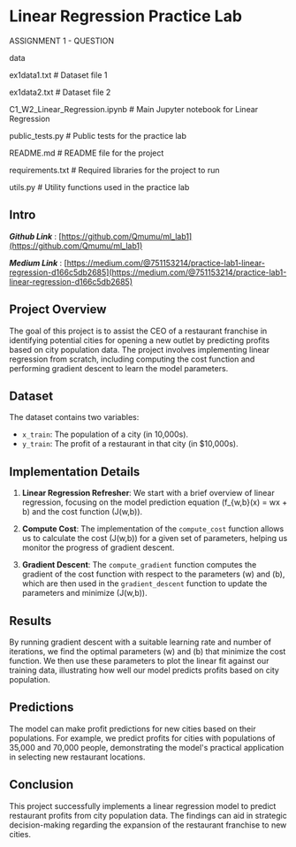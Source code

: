 # Linear Regression Practice Lab
ASSIGNMENT 1 - QUESTION

data

ex1data1.txt   # Dataset file 1

ex1data2.txt   # Dataset file 2

C1_W2_Linear_Regression.ipynb   # Main Jupyter notebook for Linear Regression

public_tests.py                 # Public tests for the practice lab

README.md                       # README file for the project

requirements.txt                # Required libraries for the project to run

utils.py                        # Utility functions used in the practice lab

## Intro

***Github Link*** : [https://github.com/Qmumu/ml_lab1](https://github.com/Qmumu/ml_lab1)
  
***Medium Link*** : [https://medium.com/@751153214/practice-lab1-linear-regression-d166c5db2685](https://medium.com/@751153214/practice-lab1-linear-regression-d166c5db2685)

## Project Overview

The goal of this project is to assist the CEO of a restaurant franchise in identifying potential cities for opening a new outlet by predicting profits based on city population data. The project involves implementing linear regression from scratch, including computing the cost function and performing gradient descent to learn the model parameters.

## Dataset

The dataset contains two variables:
- `x_train`: The population of a city (in 10,000s).
- `y_train`: The profit of a restaurant in that city (in $10,000s).

## Implementation Details

1. **Linear Regression Refresher**: We start with a brief overview of linear regression, focusing on the model prediction equation \(f_{w,b}(x) = wx + b\) and the cost function \(J(w,b)\).

2. **Compute Cost**: The implementation of the `compute_cost` function allows us to calculate the cost \(J(w,b)\) for a given set of parameters, helping us monitor the progress of gradient descent.

3. **Gradient Descent**: The `compute_gradient` function computes the gradient of the cost function with respect to the parameters \(w\) and \(b\), which are then used in the `gradient_descent` function to update the parameters and minimize \(J(w,b)\).

## Results

By running gradient descent with a suitable learning rate and number of iterations, we find the optimal parameters \(w\) and \(b\) that minimize the cost function. We then use these parameters to plot the linear fit against our training data, illustrating how well our model predicts profits based on city population.

## Predictions

The model can make profit predictions for new cities based on their populations. For example, we predict profits for cities with populations of 35,000 and 70,000 people, demonstrating the model's practical application in selecting new restaurant locations.

## Conclusion

This project successfully implements a linear regression model to predict restaurant profits from city population data. The findings can aid in strategic decision-making regarding the expansion of the restaurant franchise to new cities.
